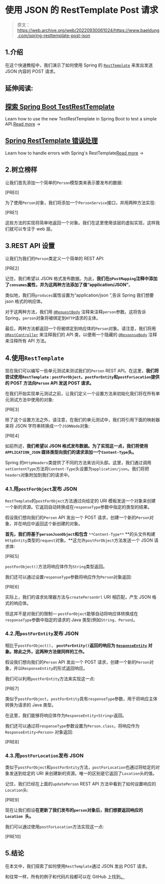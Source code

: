 # 使用 JSON 的 RestTemplate Post 请求

> 原文：<https://web.archive.org/web/20220930061024/https://www.baeldung.com/spring-resttemplate-post-json>

## 1.介绍

在这个快速教程中，我们演示了如何使用 Spring 的 [`RestTemplate`](/web/20221105120039/https://www.baeldung.com/rest-template) 来发出发送 JSON 内容的 POST 请求。

## 延伸阅读:

## [探索 Spring Boot TestRestTemplate](/web/20221105120039/https://www.baeldung.com/spring-boot-testresttemplate)

Learn how to use the new TestRestTemplate in Spring Boot to test a simple API.[Read more](/web/20221105120039/https://www.baeldung.com/spring-boot-testresttemplate) →

## [Spring RestTemplate 错误处理](/web/20221105120039/https://www.baeldung.com/spring-rest-template-error-handling)

Learn how to handle errors with Spring's RestTemplate[Read more](/web/20221105120039/https://www.baeldung.com/spring-rest-template-error-handling) →

## 2.树立榜样

让我们首先添加一个简单的`Person`模型类来表示要发布的数据:

[PRE0]

为了使用`Person`对象，我们将添加一个`PersonService`接口，并用两种方法实现:

[PRE1]

这些方法的实现将简单地返回一个对象。我们在这里使用该层的虚拟实现，这样我们就可以专注于 web 层。

## 3.REST API 设置

让我们为我们的`Person`类定义一个简单的 REST API:

[PRE2]

记住，我们希望以 JSON 格式发布数据。为此，**我们在`@PostMapping`注释中添加了`consumes`属性，并为这两种方法添加了值“application/JSON”**。

类似地，我们将`produces`属性设置为“application/json ”,告诉 Spring 我们想要 json 格式的响应体。

对于这两种方法，我们用 [`@RequestBody`](/web/20221105120039/https://www.baeldung.com/spring-request-response-body) 注释来注释`person`参数。这将告诉 Spring，`person`对象将被绑定到`HTTP`请求的主体。

最后，两种方法都返回一个将被绑定到响应体的`Person`对象。请注意，我们将用 [`@RestController`](/web/20221105120039/https://www.baeldung.com/spring-controller-vs-restcontroller) 来注释我们的 API 类，以便用一个隐藏的 [`@ResponseBody`](/web/20221105120039/https://www.baeldung.com/spring-request-response-body) 注释来注释所有 API 方法。

## 4.使用`RestTemplate`

现在我们可以编写一些单元测试来测试我们的`Person` REST API。在这里，**我们将尝试使用`RestTemplate` : `postForObject`、`postForEntity`和`postForLocation`提供的 POST 方法向`Person` API 发送 POST 请求。**

在我们开始实现单元测试之前，让我们定义一个设置方法来初始化我们将在所有单元测试方法中使用的对象:

[PRE3]

除了这个设置方法之外，请注意，在我们的单元测试中，我们将引用下面的映射器来将 JSON 字符串转换成一个`JSONNode`对象:

[PRE4]

如前所述，**我们希望以 JSON 格式发布数据。为了实现这一点，我们将使用`APPLICATION_JSON` 媒体类型向我们的请求添加一个`Content-Type`头。**

Spring 的`HttpHeaders`类提供了不同的方法来访问头部。这里，我们通过调用`setContentType`方法将`Content-Type`头设置为`application/json`。我们将把`headers`对象附加到我们的请求中。

### 4.1.用`postForObject`发布 JSON

`RestTemplate`的`postForObject`方法通过向给定的 URI 模板发送一个对象来创建一个新的资源。它返回自动转换成在`responseType`参数中指定的类型的结果。

假设我们想向我们的`Person` API 发出一个 POST 请求，创建一个新的`Person`对象，并在响应中返回这个新创建的对象。

**首先，我们将基于`personJsonObject`和包含** `**Content-Type**` **的头文件构建`HttpEntity`类型的`request`对象。**这允许`postForObject`方法发送一个 JSON 请求体:

[PRE5]

`postForObject()`方法将响应体作为`String`类型返回。

我们还可以通过设置`responseType`参数将响应作为`Person`对象返回:

[PRE6]

实际上，我们的请求处理器方法与`createPersonUrl` URI 相匹配，产生 JSON 格式的响应体。

但这并不是对我们的限制— `postForObject`能够自动将响应体转换成在`responseType`参数中指定的请求的 Java 类型(例如`String`、`Person`)。

### 4.2.用`postForEntity`发布 JSON

相比于`postForObject()`， **`postForEntity()`返回的响应为 [`ResponseEntity`](/web/20221105120039/https://www.baeldung.com/spring-response-entity) 对象。除此之外，这两种方法做同样的工作。**

假设我们想向我们的`Person` API 发出一个 POST 请求，创建一个新的`Person`对象，并以`ResponseEntity`的形式返回响应。

我们可以利用`postForEntity`方法来实现这一点:

[PRE7]

类似于`postForObject`，`postForEntity`具有`responseType`参数，用于将响应主体转换为请求的 Java 类型。

在这里，我们能够将响应体作为`ResponseEntity<String>`返回。

我们还可以通过将`responseType`参数设置为`Person.class`，将响应作为`ResponseEntity<Person>` 对象返回:

[PRE8]

### 4.3.用`postForLocation`发布 JSON

类似于`postForObject`和`postForEntity`方法，`postForLocation`也通过将给定的对象发送到给定的 URI 来创建新的资源。唯一的区别是它返回了`Location`头的值。

记住，我们已经在上面的`updatePerson` REST API 方法中看到了如何设置响应的`Location`头:

[PRE9]

现在让我们假设**在更新了我们发布的`person`对象后，我们想要返回响应的`Location `头。**

我们可以通过使用`postForLocation`方法实现这一点:

[PRE10]

## 5.结论

在本文中，我们探索了如何使用`RestTemplate`通过 JSON 发出 POST 请求。

和往常一样，所有的例子和代码片段都可以在 GitHub 上找到[。](https://web.archive.org/web/20221105120039/https://github.com/eugenp/tutorials/tree/master/spring-web-modules/spring-resttemplate-2)